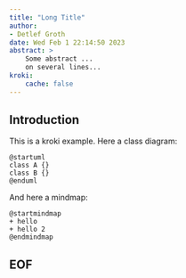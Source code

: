 ```yaml
---
title: "Long Title"
author: 
- Detlef Groth
date: Wed Feb 1 22:14:50 2023
abstract: >
    Some abstract ...
    on several lines...
kroki:
    cache: false    
---
```


## Introduction

This is a kroki example. Here a class diagram:

```{.kroki}
@startuml
class A {}
class B {}
@enduml
```

And here a mindmap:

```{.kroki}
@startmindmap
+ hello
+ hello 2
@endmindmap
```

## EOF



